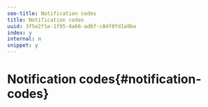 ```yaml
---
seo-title: Notification codes
title: Notification codes
uuid: 3f5e2f1e-1f95-4a66-ad6f-c84f0fd1a9be
index: y
internal: n
snippet: y
---
```


# Notification codes{#notification-codes}

